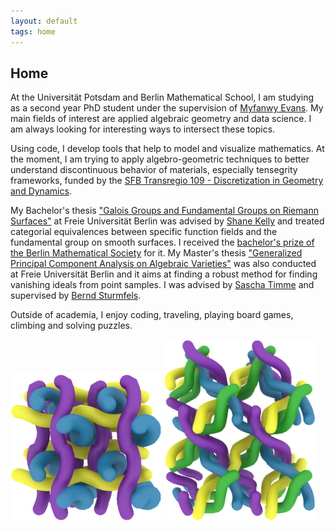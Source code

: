 ```yaml
---
layout: default
tags: home
---
```


<h2>Home</h2>

At the Universität Potsdam and Berlin Mathematical School, I am studying as a second year PhD student under the supervision of <a href="https://www.math.uni-potsdam.de/professuren/applied-geometry-and-topology/team/prof-dr-myfanwy-evans/">Myfanwy Evans</a>. My main fields of interest are applied algebraic geometry and data science.  I am always looking for interesting ways to intersect these topics.  

Using code, I develop tools that help to model and visualize mathematics. At the moment, I am trying to apply algebro-geometric techniques to better understand discontinuous behavior of materials, especially tensegrity frameworks, funded by the <a href="https://www.discretization.de/">SFB Transregio 109 - Discretization in Geometry and Dynamics</a>.

My Bachelor's thesis <a href="https://matthiashimmelmann.github.io/documents/bachelorarbeit.pdf">"Galois Groups and Fundamental Groups on Riemann Surfaces"</a> at Freie Universität Berlin was advised by <a href="http://www.math.titech.ac.jp/~shanekelly/">Shane Kelly</a> and treated categorial equivalences between specific function fields and the fundamental group on smooth surfaces. I received the <a href="https://www.math.berlin/preise/bachelorpreise-bmg.html#BMGTag2018">bachelor's prize of the Berlin Mathematical Society</a> for it. My Master's thesis <a href="https://matthiashimmelmann.github.io/documents/Masterarbeit_Himmelmann_GPCA.pdf">"Generalized Principal Component Analysis on Algebraic Varieties"</a> was also conducted at Freie Universität Berlin and it aims at finding a robust method for finding vanishing ideals from point samples. I was advised by <a href="https://sascha.timme.xyz/">Sascha Timme</a> and supervised by <a href="https://math.berkeley.edu/~bernd/">Bernd Sturmfels</a>.

Outside of academia, I enjoy coding, traveling, playing board games, climbing and solving puzzles.

<img src="/images/BMNstretchedelongate.png" alt="BMN cylinder packing" width="48%" height="48%"/> <img src="/images/SGNstretched.png" alt="SGN cylinder packing" width="48%" height="48%"/>
